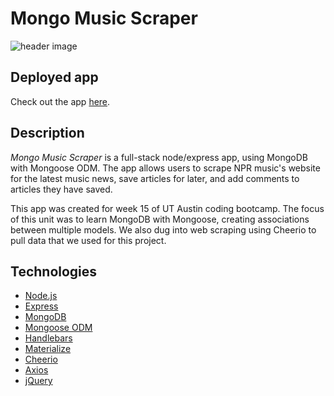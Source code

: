 # Mongo Music Scraper

![header image](/public/assets/imgs/demo.png)

## Deployed app
	
Check out the app [here](https://mongo-music-scraper.herokuapp.com/).

## Description

*Mongo Music Scraper* is a full-stack node/express app, using MongoDB with Mongoose ODM. The app allows users to scrape NPR music's website for the latest music news, save articles for later, and add comments to articles they have saved. 

This app was created for week 15 of UT Austin coding bootcamp. The focus of this unit was to learn MongoDB with Mongoose, creating associations between multiple models. We also dug into web scraping using Cheerio to pull data that we used for this project.

## Technologies
- [Node.js](https://nodejs.org/en/)
- [Express](https://expressjs.com/)
- [MongoDB](https://www.mongodb.com/)
- [Mongoose ODM](https://mongoosejs.com/)
- [Handlebars](https://handlebarsjs.com/)
- [Materialize](http://materializecss.com/)
- [Cheerio](https://github.com/cheeriojs/cheerio)
- [Axios](https://www.npmjs.com/package/axios)
- [jQuery](https://jquery.com/)
